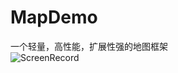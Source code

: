 # MapDemo
一个轻量，高性能，扩展性强的地图框架   
![ScreenRecord](https://github.com/Jiandanlangman/MapDemo/tree/master/screenrecord.gif)
